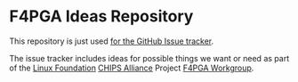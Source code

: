 # F4PGA Ideas Repository

This repository is just used [for the GitHub Issue tracker](https://github.com/f4pga/ideas/issues).

The issue tracker includes ideas for possible things we want or need as part of
the [Linux Foundation](https://www.linuxfoundation.org/projects/) [CHIPS Alliance](https://chipsalliance.org/) Project [F4PGA Workgroup](https://f4pga.org).


